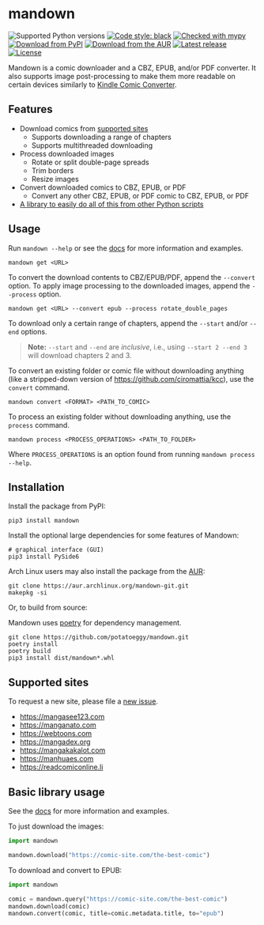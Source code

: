 # mandown

![Supported Python versions](https://img.shields.io/pypi/pyversions/mandown)
[![Code style: black](https://img.shields.io/badge/code%20style-black-000000.svg)](https://github.com/psf/black)
[![Checked with mypy](http://www.mypy-lang.org/static/mypy_badge.svg)](http://mypy-lang.org/)
[![Download from PyPI](https://img.shields.io/pypi/v/mandown)](https://pypi.org/project/mandown)
[![Download from the AUR](https://img.shields.io/aur/version/mandown-git)](https://aur.archlinux.org/packages/mandown-git)
[![Latest release](https://img.shields.io/github/v/release/potatoeggy/mandown?display_name=tag)](https://github.com/potatoeggy/mandown/releases/latest)
[![License](https://img.shields.io/github/license/potatoeggy/mandown)](/LICENSE)

Mandown is a comic downloader and a CBZ, EPUB, and/or PDF converter. It also supports image post-processing to make them more readable on certain devices similarly to [Kindle Comic Converter](https://github.com/ciromattia/kcc).

## Features

- Download comics from [supported sites](#supported-sites)
  - Supports downloading a range of chapters
  - Supports multithreaded downloading
- Process downloaded images
  - Rotate or split double-page spreads
  - Trim borders
  - Resize images
- Convert downloaded comics to CBZ, EPUB, or PDF
  - Convert any other CBZ, EPUB, or PDF comic to CBZ, EPUB, or PDF
- [A library to easily do all of this from other Python scripts](#basic-library-usage)

## Usage

Run `mandown --help` or see the [docs](/docs/) for more information and examples.

```
mandown get <URL>
```

To convert the download contents to CBZ/EPUB/PDF, append the `--convert` option. To apply image processing to the downloaded images, append the `--process` option.

```
mandown get <URL> --convert epub --process rotate_double_pages
```

To download only a certain range of chapters, append the `--start` and/or `--end` options.

> **Note:** `--start` and `--end` are _inclusive_, i.e., using `--start 2 --end 3` will download chapters 2 and 3.

To convert an existing folder or comic file without downloading anything (like a stripped-down version of <https://github.com/ciromattia/kcc>), use the `convert` command.

```
mandown convert <FORMAT> <PATH_TO_COMIC>
```

To process an existing folder without downloading anything, use the `process` command.

```
mandown process <PROCESS_OPERATIONS> <PATH_TO_FOLDER>
```

Where `PROCESS_OPERATIONS` is an option found from running `mandown process --help`.

## Installation

Install the package from PyPI:

```
pip3 install mandown
```

Install the optional large dependencies for some features of Mandown:

```
# graphical interface (GUI)
pip3 install PySide6
```

Arch Linux users may also install the package from the [AUR](https://aur.archlinux.org/packages/mandown-git):

```
git clone https://aur.archlinux.org/mandown-git.git
makepkg -si
```

Or, to build from source:

Mandown uses [poetry](https://github.com/python-poetry/poetry) for dependency management.

```
git clone https://github.com/potatoeggy/mandown.git
poetry install
poetry build
pip3 install dist/mandown*.whl
```

## Supported sites

To request a new site, please file a [new issue](https://github.com/potatoeggy/mandown/issues/new?title=Source%20request:).

- <https://mangasee123.com>
- <https://manganato.com>
- <https://webtoons.com>
- <https://mangadex.org>
- <https://mangakakalot.com>
- <https://manhuaes.com>
- <https://readcomiconline.li>

## Basic library usage

See the [docs](/docs/) for more information and examples.

To just download the images:

```python
import mandown

mandown.download("https://comic-site.com/the-best-comic")
```

To download and convert to EPUB:

```python
import mandown

comic = mandown.query("https://comic-site.com/the-best-comic")
mandown.download(comic)
mandown.convert(comic, title=comic.metadata.title, to="epub")
```

